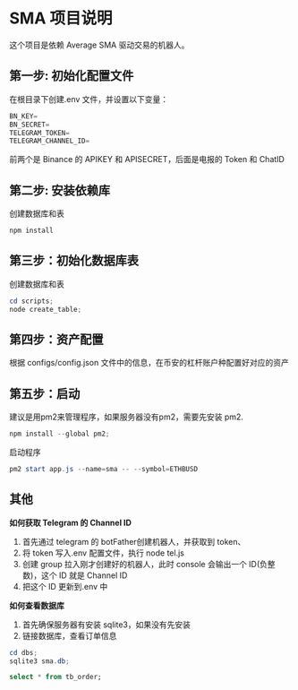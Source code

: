 # SMA 项目说明
这个项目是依赖 Average SMA 驱动交易的机器人。


## 第一步: 初始化配置文件
在根目录下创建.env 文件，并设置以下变量：
```powershell
BN_KEY=
BN_SECRET=
TELEGRAM_TOKEN=
TELEGRAM_CHANNEL_ID=
```
前两个是 Binance 的 APIKEY 和 APISECRET，后面是电报的 Token 和 ChatID

## 第二步: 安装依赖库
创建数据库和表
```powershell
npm install
```

## 第三步：初始化数据库表
创建数据库和表
```powershell
cd scripts;
node create_table;
```

## 第四步：资产配置
根据 configs/config.json 文件中的信息，在币安的杠杆账户种配置好对应的资产

## 第五步：启动
建议是用pm2来管理程序，如果服务器没有pm2，需要先安装 pm2.
```powershell
npm install --global pm2;
```
启动程序
```powershell
pm2 start app.js --name=sma -- --symbol=ETHBUSD
```

## 其他
**如何获取 Telegram 的 Channel ID**
1. 首先通过 telegram 的 botFather创建机器人，并获取到 token、
2.  将 token 写入.env 配置文件，执行 node tel.js
3.  创建 group 拉入刚才创建好的机器人，此时 console 会输出一个 ID(负整数)，这个 ID 就是 Channel ID
4.  把这个 ID 更新到.env 中

**如何查看数据库**
1. 首先确保服务器有安装 sqlite3，如果没有先安装
2. 链接数据库，查看订单信息
```powershell
cd dbs;
sqlite3 sma.db;
```
```sql
select * from tb_order;
```
